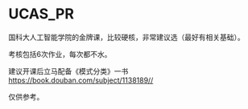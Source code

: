# UCAS_PR

国科大人工智能学院的金牌课，比较硬核，非常建议选（最好有相关基础）。

考核包括6次作业，每次都不水。

建议开课后立马配备《模式分类》一书 https://book.douban.com/subject/1138189//

仅供参考。
